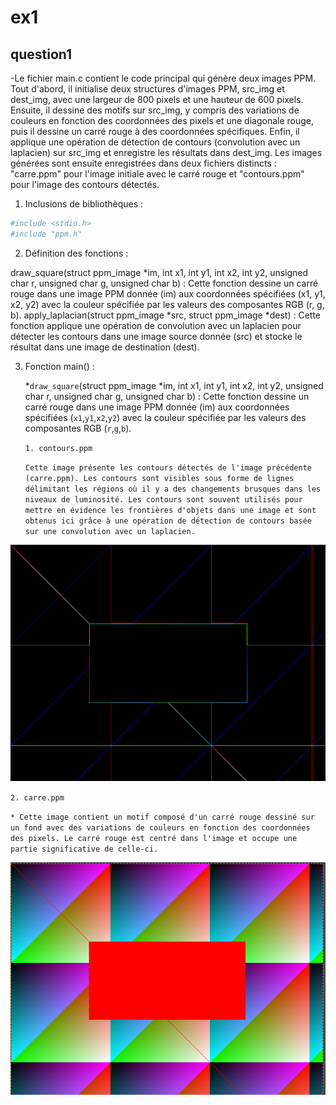 # ex1
## question1


-Le fichier main.c contient le code principal qui génère deux images PPM. Tout d'abord, il initialise deux structures d'images PPM, src_img et dest_img, avec une largeur de 800 pixels et une hauteur de 600 pixels. Ensuite, il dessine des motifs sur src_img, y compris des variations de couleurs en fonction des coordonnées des pixels et une diagonale rouge, puis il dessine un carré rouge à des coordonnées spécifiques. Enfin, il applique une opération de détection de contours (convolution avec un laplacien) sur src_img et enregistre les résultats dans dest_img. Les images générées sont ensuite enregistrées dans deux fichiers distincts : "carre.ppm" pour l'image initiale avec le carré rouge et "contours.ppm" pour l'image des contours détectés. 

1. Inclusions de bibliothèques :


```bash
#include <stdio.h>
#include "ppm.h"

```
2. Définition des fonctions :

draw_square(struct ppm_image *im, int x1, int y1, int x2, int y2, unsigned char r, unsigned char g, unsigned char b) : Cette fonction dessine un carré rouge dans une image PPM donnée (im) aux coordonnées spécifiées (x1, y1, x2, y2) avec la couleur spécifiée par les valeurs des composantes RGB (r, g, b).
apply_laplacian(struct ppm_image *src, struct ppm_image *dest) : Cette fonction applique une opération de convolution avec un laplacien pour détecter les contours dans une image source donnée (src) et stocke le résultat dans une image de destination (dest).

3. Fonction main() :
   
   *`draw_square`(struct ppm_image *im, int x1, int y1, int x2, int y2, unsigned char r, unsigned char g, unsigned char b) : Cette fonction dessine un carré rouge dans une image PPM donnée (im) aux coordonnées spécifiées (`x1`,`y1`,`x2`,`y2`) avec la couleur spécifiée par les valeurs des composantes RGB (`r`,`g`,`b`).
   
   `1. contours.ppm`

   `Cette image présente les contours détectés de l'image précédente (carre.ppm). Les contours sont visibles sous forme de lignes délimitant les régions où il y a des changements brusques dans les niveaux de luminosité. Les contours sont souvent utilisés pour mettre en évidence les frontières d'objets dans une image et sont obtenus ici grâce à une opération de détection de contours basée sur une convolution avec un laplacien.`

![test](contours.jpg)

`2. carre.ppm`

`* Cette image contient un motif composé d'un carré rouge dessiné sur un fond avec des variations de couleurs en fonction des coordonnées des pixels. Le carré rouge est centré dans l'image et occupe une partie significative de celle-ci.`

![test](carre.png)

